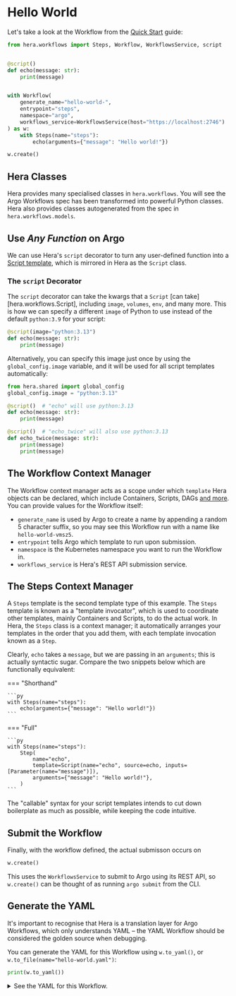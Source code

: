 # Hello World

Let's take a look at the Workflow from the [Quick Start](./quick-start.md) guide:

```py
from hera.workflows import Steps, Workflow, WorkflowsService, script


@script()
def echo(message: str):
    print(message)


with Workflow(
    generate_name="hello-world-",
    entrypoint="steps",
    namespace="argo",
    workflows_service=WorkflowsService(host="https://localhost:2746")
) as w:
    with Steps(name="steps"):
        echo(arguments={"message": "Hello world!"})

w.create()
```

## Hera Classes

Hera provides many specialised classes in `hera.workflows`. You will see the Argo Workflows spec has been transformed
into powerful Python classes. Hera also provides classes autogenerated from the spec in `hera.workflows.models`.

## Use *Any Function* on Argo

We can use Hera's `script` decorator to turn any user-defined function into a
[Script template](https://argoproj.github.io/argo-workflows/workflow-concepts/#script), which is mirrored in Hera as the
`Script` class.

### The `script` Decorator

The `script` decorator can take the kwargs that a `Script` [can take][hera.workflows.Script], including `image`,
`volumes`, `env`, and many more. This is how we can specify a different `image` of Python to use instead of the default
`python:3.9` for your script:

```py
@script(image="python:3.13")
def echo(message: str):
    print(message)
```

Alternatively, you can specify this image just once by using the `global_config.image` variable, and it will be used for
all script templates automatically:

```py
from hera.shared import global_config
global_config.image = "python:3.13"

@script()  # "echo" will use python:3.13
def echo(message: str):
    print(message)

@script()  # "echo_twice" will also use python:3.13
def echo_twice(message: str):
    print(message)
    print(message)
```

## The Workflow Context Manager

The Workflow context manager acts as a scope under which `template` Hera objects can be declared, which include
Containers, Scripts, DAGs [and more](https://argoproj.github.io/argo-workflows/workflow-concepts/#template-types). You
can provide values for the Workflow itself:

* `generate_name` is used by Argo to create a name by appending a random 5 character suffix, so you may see this
  Workflow run with a name like `hello-world-vmsz5`.
* `entrypoint` tells Argo which template to run upon submission.
* `namespace` is the Kubernetes namespace you want to run the Workflow in.
* `workflows_service` is Hera's REST API submission service.

## The Steps Context Manager

A `Steps` template is the second template type of this example. The `Steps` template is known as a "template invocator",
which is used to coordinate other templates, mainly Containers and Scripts, to do the actual work. In Hera, the `Steps`
class is a context manager; it automatically arranges your templates in the order that you add them, with each template
invocation known as a `Step`.

Clearly, `echo` takes a `message`, but we are passing in an `arguments`; this is actually syntactic sugar. Compare the
two snippets below which are functionally equivalent:

=== "Shorthand"

    ```py
    with Steps(name="steps"):
        echo(arguments={"message": "Hello world!"})
    ```

=== "Full"

    ```py
    with Steps(name="steps"):
        Step(
            name="echo",
            template=Script(name="echo", source=echo, inputs=[Parameter(name="message")]),
            arguments={"message": "Hello world!"},
        )
    ```

The "callable" syntax for your script templates intends to cut down boilerplate as much as possible, while keeping the
code intuitive.

## Submit the Workflow

Finally, with the workflow defined, the actual submisson occurs on

```py
w.create()
```

This uses the `WorkflowsService` to submit to Argo using its REST API, so `w.create()` can be thought of as running
`argo submit` from the CLI.

## Generate the YAML

It's important to recognise that Hera is a translation layer for Argo Workflows, which only understands YAML – the YAML
Workflow should be considered the golden source when debugging.

You can generate the YAML for this Workflow using `w.to_yaml()`, or `w.to_file(name="hello-world.yaml")`:

```py
print(w.to_yaml())
```

<details><summary>See the YAML for this Workflow.</summary>

```yaml
apiVersion: argoproj.io/v1alpha1
kind: Workflow
metadata:
  generateName: hello-world-
  namespace: argo
spec:
  entrypoint: steps
  templates:
  - name: steps
    steps:
    - - name: echo
        template: echo
        arguments:
          parameters:
          - name: message
            value: Hello world!
  - name: echo
    inputs:
      parameters:
      - name: message
    script:
      image: python:3.9
      source: |-
        import os
        import sys
        sys.path.append(os.getcwd())
        import json
        try: message = json.loads(r'''{{inputs.parameters.message}}''')
        except: message = r'''{{inputs.parameters.message}}'''

        print(message)
      command:
      - python
```

</details>
